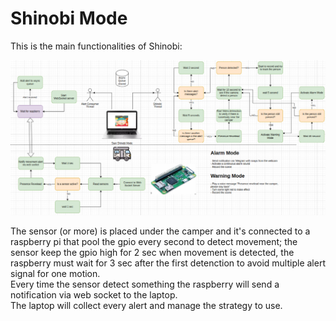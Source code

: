 # Shinobi Mode

This is the main functionalities of Shinobi:

![arch](https://github.com/enumD/PeopleRecognition/blob/main/picture/arch.png)  

The sensor (or more) is placed under the camper and it's connected to a raspberry pi that pool the gpio every second to detect movement; the sensor keep the gpio high for 2 sec when movement is detected, the raspberry must wait for 3 sec after the first detenction to avoid multiple alert signal for one motion.  
Every time the sensor detect something the raspberry will send a notification via web socket to the laptop.  
The laptop will collect every alert and manage the strategy to use.
